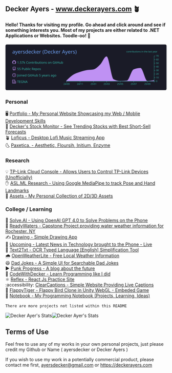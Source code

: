 ## Decker Ayers - <strong>www.deckerayers.com</strong>  🪴

#### Hello! Thanks for visiting my profile. Go ahead and click around and see if something interests you. Most of my projects are either related to .NET Applications or Websites. Toodle-oo! 👋

<img src="https://github.com/ayersdecker/ProfileCard/blob/master/profile-summary-card-output/tokyonight/0-profile-details.svg" alt="Decker Ayer's Stats">

###  Personal
🖥️  [Portfolio - My Personal Website Showcasing my Web / Moblie Development Skills](https://github.com/ayersdecker/Portfolio-Site)<br>
💸  [Decker's Stock Monitor - See Trending Stocks with Best Short-Sell Forecasts](https://github.com/ayersdecker/Decker-Stock-Monitor/)<br>
🪴  [Loficus - Desktop Lofi Music Streaming App](https://github.com/ayersdecker/Loficus-App)<br>
🌜 [Paxetica. - Aesthetic, Floursih, Initium, Enzyme](https://github.com/ayersdecker/paxetica)<br>

### Research
💡 [TP-Link Cloud Console - Allows Users to Control TP-Link Devices (Unofficially)](https://github.com/ayersdecker/TPLinkControl-Console)<br>
✋ [ASL.ML Research - Using Google MediaPipe to track Pose and Hand Landmarks](https://github.com/ayersdecker/ASLML-Python)<br>
🎨 [Assets - My Personal Collection of 2D/3D Assets](https://github.com/ayersdecker/Assets)<br>


### College / Learning
🧠  [Solve.AI - Using OpenAI GPT 4.0 to Solve Problems on the Phone](https://github.com/ayersdecker/Solve.AI-App)<br>
🌊  [ReadyWaters - Capstone Project providing water weather information for Rochester, NY](https://github.com/ayersdecker/ReadyWaters-App)<br>
✍️  [Drawing - Simple Drawing App](https://github.com/ayersdecker/Drawing-App)<br>
📰  [Upcoming - Latest News in Technology brought to the Phone - Live](https://github.com/ayersdecker/Upcoming-App)<br>
📖  [Text2Txt - OCR Typed Language [English] Simplification Tool](https://github.com/ayersdecker/Text2Txt-App)<br>
🌧️  [OpenWeatherLite - Free Local Weather Information](https://github.com/ayersdecker/OpenWeatherLite-App)<br>
😆  [Dad Jokes - A Simple UI for Searchable Dad Jokes](https://github.com/ayersdecker/DadJokes-App)<br>
▶️  [Punk Progress - A blog about the future](https://github.com/ayersdecker/Punk-Progress)<br>
🎒  [CodeWithDecker - Learn Programming like I did](https://ayersdecker.github.io/Code-Blog/)<br>
⚛️  [Reflex - React Js Practice Site](https://github.com/ayersdecker/Reflex-Site/)<br>
:accessibility:  [ClearCaptions - Simple Website Providing Live Captions](https://github.com/ayersdecker/ClearCaptions-Site)<br>
🐯  [FlappyTiger - Flappy Bird Clone in Unity WebGL - Embeded Game](https://github.com/ayersdecker/FlappyTiger-Embed)<br>
📑  [Notebook - My Programming Notebook (Projects, Learning, Ideas)](https://github.com/ayersdecker/Notebook)<br>

``` There are more projects not listed within this README ```

<img src="https://github.com/ayersdecker/ProfileCard/blob/master/profile-summary-card-output/tokyonight/4-productive-time.svg" alt="Decker Ayer's Stats"><img src="https://github.com/ayersdecker/ProfileCard/blob/master/profile-summary-card-output/tokyonight/3-stats.svg" alt="Decker Ayer's Stats">

## Terms of Use

Feel free to use any of my works in your own personal projects, just please credit my Github or Name ( ayersdecker or Decker Ayers )

If you wish to use my work in a potentially commercial product, please contact me first, ayersdecker@gmail.com or https://deckerayers.com

